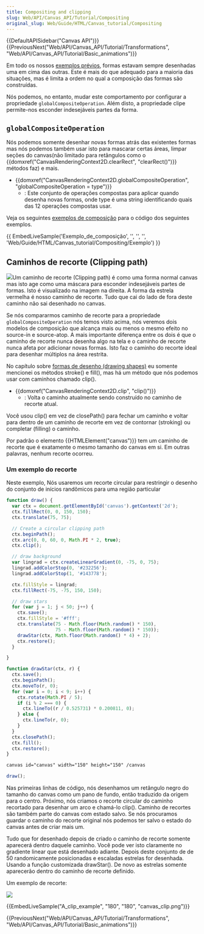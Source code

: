 ```yaml
---
title: Compositing and clipping
slug: Web/API/Canvas_API/Tutorial/Compositing
original_slug: Web/Guide/HTML/Canvas_tutorial/Compositing
---
```


{{DefaultAPISidebar("Canvas API")}} {{PreviousNext("Web/API/Canvas_API/Tutorial/Transformations", "Web/API/Canvas_API/Tutorial/Basic_animations")}}

Em todo os nossos [exemplos prévios](/pt-BR/docs/Web/API/Canvas_API/Tutorial/Transformations), formas estavam sempre desenhadas uma em cima das outras. Este é mais do que adequado para a maioria das situações, mas é limita a ordem no qual a composição das formas são construídas.

Nós podemos, no entanto, mudar este comportamento por configurar a propriedade `globalCompositeOperation`. Além disto, a propriedade clipe permite-nos esconder indesejáveis partes da forma.

## `globalCompositeOperation`

Nós podemos somente desenhar novas formas atrás das existentes formas mas nós podemos também usar isto para mascarar certas áreas, limpar seções do canvas(não limitado para retângulos como o {{domxref("CanvasRenderingContext2D.clearRect", "clearRect()")}} métodos faz) e mais.

- {{domxref("CanvasRenderingContext2D.globalCompositeOperation", "globalCompositeOperation = type")}}
  - : Este conjunto de operações compostas para aplicar quando desenha novas formas, onde type é uma string identificando quais das 12 operações compostas usar.

Veja os seguintes [exemplos de composição](/pt-BR/docs/Web/API/Canvas_API/Tutorial/Compositing/Example) para o código dos seguintes exemplos.

{{ EmbedLiveSample('Exemplo_de_composição', '', '', '', 'Web/Guide/HTML/Canvas_tutorial/Compositing/Exemplo') }}

## Caminhos de recorte (Clipping path)

![](canvas_clipping_path.png)Um caminho de recorte (Clipping path) é como uma forma normal canvas mas isto age como uma máscara para esconder indesejáveis partes de formas. Isto é visualizado na imagem na direita. A forma da estrela vermelha é nosso caminho de recorte. Tudo que cai do lado de fora deste caminho não sai desenhado no canvas.

Se nós compararmos caminho de recorte para a propriedade `globalCompositeOperation` nós temos visto acima, nós veremos dois modelos de composição que alcança mais ou menos o mesmo efeito no source-in e source-atop. A mais importante diferença entre os dois é que o caminho de recorte nunca desenha algo na tela e o caminho de recorte nunca afeta por adicionar novas formas. Isto faz o caminho do recorte ideal para desenhar múltiplos na área restrita.

No capítulo sobre [formas de desenho (drawing shapes)](/pt-BR/docs/Web/API/Canvas_API/Tutorial/Drawing_shapes) eu somente mencionei os métodos stroke() e fill(), mas há um método que nós podemos usar com caminhos chamado clip().

- {{domxref("CanvasRenderingContext2D.clip", "clip()")}}
  - : Volta o caminho atualmente sendo construído no caminho de recorte atual.

Você usou clip() em vez de closePath() para fechar um caminho e voltar para dentro de um caminho de recorte em vez de contornar (stroking) ou completar (filling) o caminho.

Por padrão o elemento {{HTMLElement("canvas")}} tem um caminho de recorte que é exatamente o mesmo tamanho do canvas em si. Em outras palavras, nenhum recorte ocorreu.

### Um exemplo do recorte

Neste exemplo, Nós usaremos um recorte circular para restringir o desenho do conjunto de inícios randômicos para uma região particular

```js
function draw() {
  var ctx = document.getElementById('canvas').getContext('2d');
  ctx.fillRect(0, 0, 150, 150);
  ctx.translate(75, 75);

  // Create a circular clipping path
  ctx.beginPath();
  ctx.arc(0, 0, 60, 0, Math.PI * 2, true);
  ctx.clip();

  // draw background
  var lingrad = ctx.createLinearGradient(0, -75, 0, 75);
  lingrad.addColorStop(0, '#232256');
  lingrad.addColorStop(1, '#143778');

  ctx.fillStyle = lingrad;
  ctx.fillRect(-75, -75, 150, 150);

  // draw stars
  for (var j = 1; j < 50; j++) {
    ctx.save();
    ctx.fillStyle = '#fff';
    ctx.translate(75 - Math.floor(Math.random() * 150),
                  75 - Math.floor(Math.random() * 150));
    drawStar(ctx, Math.floor(Math.random() * 4) + 2);
    ctx.restore();
  }

}

function drawStar(ctx, r) {
  ctx.save();
  ctx.beginPath();
  ctx.moveTo(r, 0);
  for (var i = 0; i < 9; i++) {
    ctx.rotate(Math.PI / 5);
    if (i % 2 === 0) {
      ctx.lineTo((r / 0.525731) * 0.200811, 0);
    } else {
      ctx.lineTo(r, 0);
    }
  }
  ctx.closePath();
  ctx.fill();
  ctx.restore();
}
```

```html hidden
canvas id="canvas" width="150" height="150" /canvas
```

```js hidden
draw();
```

Nas primeiras linhas de código, nós desenhamos um retângulo negro do tamanho do canvas como um pano de fundo, então traduzido da origem para o centro. Próximo, nós criamos o recorte circular do caminho recortado para desenhar um arco e chamá-lo clip(). Caminho de recortes são também parte do canvas com estado salvo. Se nós procuramos guardar o caminho do recorte original nós podemos ter salvo o estado do canvas antes de criar mais um.

Tudo que for desenhado depois de criado o caminho de recorte somente aparecerá dentro daquele caminho. Você pode ver isto claramente no gradiente linear que está desenhado adiante. Depois deste conjunto de de 50 randomicamente posicionadas e escaladas estrelas for desenhada. Usando a função customizada drawStar(). De novo as estrelas somente aparecerão dentro do caminho de recorte definido.

Um exemplo de recorte:

![](canvas_clip.png)

{{EmbedLiveSample("A_clip_example", "180", "180", "canvas_clip.png")}}

{{PreviousNext("Web/API/Canvas_API/Tutorial/Transformations", "Web/API/Canvas_API/Tutorial/Basic_animations")}}
